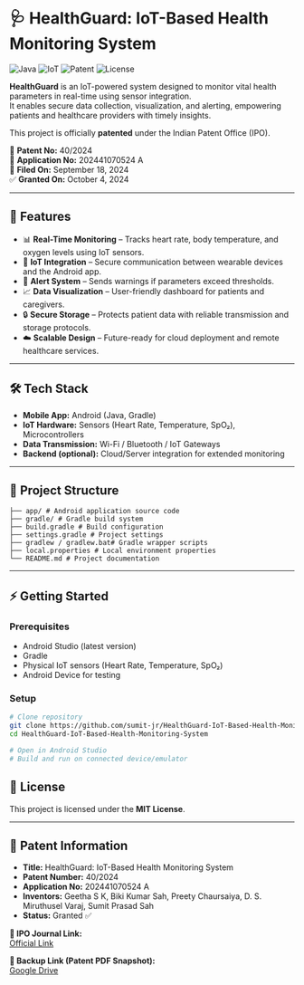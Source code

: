 # 🩺 HealthGuard: IoT-Based Health Monitoring System

![Java](https://img.shields.io/badge/Java-Android%20App-blue?logo=java)
![IoT](https://img.shields.io/badge/IoT-Healthcare-green?logo=arduino)
![Patent](https://img.shields.io/badge/Patent-Granted-success)
![License](https://img.shields.io/badge/License-MIT-lightgrey)

**HealthGuard** is an IoT-powered system designed to monitor vital health parameters in real-time using sensor integration.  
It enables secure data collection, visualization, and alerting, empowering patients and healthcare providers with timely insights.  

This project is officially **patented** under the Indian Patent Office (IPO).  

📄 **Patent No:** 40/2024  
📄 **Application No:** 202441070524 A  
📅 **Filed On:** September 18, 2024  
✅ **Granted On:** October 4, 2024  

---

## 🚀 Features

- 📊 **Real-Time Monitoring** – Tracks heart rate, body temperature, and oxygen levels using IoT sensors.  
- 📡 **IoT Integration** – Secure communication between wearable devices and the Android app.  
- 🔔 **Alert System** – Sends warnings if parameters exceed thresholds.  
- 📈 **Data Visualization** – User-friendly dashboard for patients and caregivers.  
- 🔒 **Secure Storage** – Protects patient data with reliable transmission and storage protocols.  
- ☁️ **Scalable Design** – Future-ready for cloud deployment and remote healthcare services.  

---

## 🛠 Tech Stack

- **Mobile App:** Android (Java, Gradle)  
- **IoT Hardware:** Sensors (Heart Rate, Temperature, SpO₂), Microcontrollers  
- **Data Transmission:** Wi-Fi / Bluetooth / IoT Gateways  
- **Backend (optional):** Cloud/Server integration for extended monitoring  

---

## 📂 Project Structure
``` text
├── app/ # Android application source code
├── gradle/ # Gradle build system
├── build.gradle # Build configuration
├── settings.gradle # Project settings
├── gradlew / gradlew.bat# Gradle wrapper scripts
├── local.properties # Local environment properties
└── README.md # Project documentation
```

---

## ⚡ Getting Started

### Prerequisites
- Android Studio (latest version)  
- Gradle  
- Physical IoT sensors (Heart Rate, Temperature, SpO₂)  
- Android Device for testing  

### Setup

```bash
# Clone repository
git clone https://github.com/sumit-jr/HealthGuard-IoT-Based-Health-Monitoring-System.git
cd HealthGuard-IoT-Based-Health-Monitoring-System

# Open in Android Studio
# Build and run on connected device/emulator
```

## 📜 License

This project is licensed under the **MIT License**.

---

## 🏅 Patent Information

- **Title:** HealthGuard: IoT-Based Health Monitoring System  
- **Patent Number:** 40/2024  
- **Application No:** 202441070524 A  
- **Inventors:** Geetha S K, Biki Kumar Sah, Preety Chaursaiya, D. S. Miruthusel Varaj, Sumit Prasad Sah  
- **Status:** Granted ✅  

**🔗 IPO Journal Link:**  
[Official Link](https://search.ipindia.gov.in/IPOJournal/Journal/ViewJournal)  

**🔗 Backup Link (Patent PDF Snapshot):**  
[Google Drive](https://drive.google.com/file/d/1jUNlnrlmSjgdC0ZOrbZf-U8HTIDOiJw7/view?usp=sharing)  


